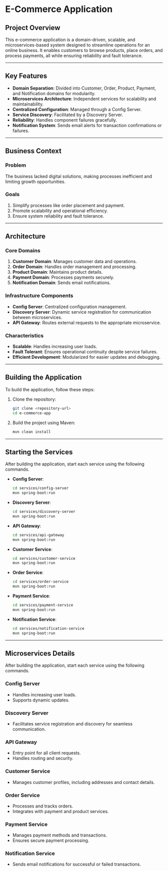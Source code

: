 # E-Commerce Application

## Project Overview
This e-commerce application is a domain-driven, scalable, and microservices-based system designed to streamline operations for an online business. It enables customers to browse products, place orders, and process payments, all while ensuring reliability and fault tolerance.

---

## Key Features
- **Domain Separation**: Divided into Customer, Order, Product, Payment, and Notification domains for modularity.
- **Microservices Architecture**: Independent services for scalability and maintainability.
- **Centralized Configuration**: Managed through a Config Server.
- **Service Discovery**: Facilitated by a Discovery Server.
- **Reliability**: Handles component failures gracefully.
- **Notification System**: Sends email alerts for transaction confirmations or failures.

---

## Business Context
### Problem
The business lacked digital solutions, making processes inefficient and limiting growth opportunities.

### Goals
1. Simplify processes like order placement and payment.
2. Promote scalability and operational efficiency.
3. Ensure system reliability and fault tolerance.

---

## Architecture
### Core Domains
1. **Customer Domain**: Manages customer data and operations.
2. **Order Domain**: Handles order management and processing.
3. **Product Domain**: Maintains product details.
4. **Payment Domain**: Processes payments securely.
5. **Notification Domain**: Sends email notifications.

### Infrastructure Components
- **Config Server**: Centralized configuration management.
- **Discovery Server**: Dynamic service registration for communication between microservices.
- **API Gateway**: Routes external requests to the appropriate microservice.

### Characteristics
- **Scalable**: Handles increasing user loads.
- **Fault Tolerant**: Ensures operational continuity despite service failures.
- **Efficient Development**: Modularized for easier updates and debugging.

---

## Building the Application
To build the application, follow these steps:
1. Clone the repository:
   ```bash
   git clone <repository-url>
   cd e-commerce-app
2. Build the project using Maven:
   ```bash
   mvn clean install

---

## Starting the Services
After building the application, start each service using the following commands.

- **Config Server**:
   ```bash
   cd services/config-server
   mvn spring-boot:run

- **Discovery Server**:
   ```bash
   cd services/discovery-server
   mvn spring-boot:run

- **API Gateway**:
   ```bash
   cd services/api-gateway
   mvn spring-boot:run

- **Customer Service**:
   ```bash
   cd services/customer-service
   mvn spring-boot:run

- **Order Service**:
   ```bash
   cd services/order-service
   mvn spring-boot:run

- **Payment Service**:
   ```bash
   cd services/payment-service
   mvn spring-boot:run

- **Notification Service**:
   ```bash
   cd services/notification-service
   mvn spring-boot:run

---

## Microservices Details
After building the application, start each service using the following commands.

### Config Server
- Handles increasing user loads.
- Supports dynamic updates.

### Discovery Server
- Facilitates service registration and discovery for seamless communication.

### API Gateway
- Entry point for all client requests.
- Handles routing and security.

### Customer Service
- Manages customer profiles, including addresses and contact details.

### Order Service
- Processes and tracks orders.
- Integrates with payment and product services.

### Payment Service
- Manages payment methods and transactions.
- Ensures secure payment processing.

### Notification Service
- Sends email notifications for successful or failed transactions.